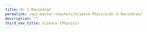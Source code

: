 ```yaml
---
title: Dr S Ravindran
permalink: /our-master-teachers/Science-Physics/Dr-S-Ravindran/
description: ""
third_nav_title: Science (Physics)
---
```

